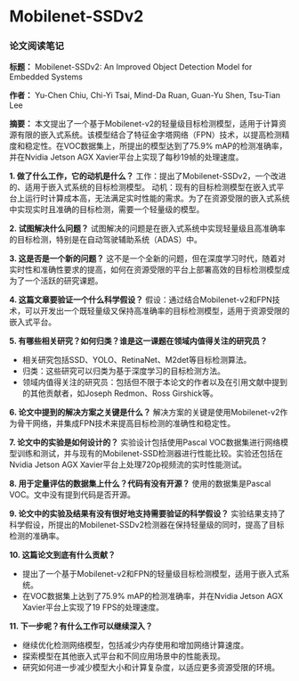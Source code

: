 # Mobilenet-SSDv2

### 论文阅读笔记

**标题：** Mobilenet-SSDv2: An Improved Object Detection Model for Embedded Systems

**作者：** Yu-Chen Chiu, Chi-Yi Tsai, Mind-Da Ruan, Guan-Yu Shen, Tsu-Tian Lee

**摘要：** 本文提出了一个基于Mobilenet-v2的轻量级目标检测模型，适用于计算资源有限的嵌入式系统。该模型结合了特征金字塔网络（FPN）技术，以提高检测精度和稳定性。在VOC数据集上，所提出的模型达到了75.9% mAP的检测准确率，并在Nvidia Jetson AGX Xavier平台上实现了每秒19帧的处理速度。

**1. 做了什么工作，它的动机是什么？**
   工作：提出了Mobilenet-SSDv2，一个改进的、适用于嵌入式系统的目标检测模型。
   动机：现有的目标检测模型在嵌入式平台上运行时计算成本高，无法满足实时性能的需求。为了在资源受限的嵌入式系统中实现实时且准确的目标检测，需要一个轻量级的模型。

**2. 试图解决什么问题？**
   试图解决的问题是在嵌入式系统中实现轻量级且高准确率的目标检测，特别是在自动驾驶辅助系统（ADAS）中。

**3. 这是否是一个新的问题？**
   这不是一个全新的问题，但在深度学习时代，随着对实时性和准确性要求的提高，如何在资源受限的平台上部署高效的目标检测模型成为了一个活跃的研究课题。

**4. 这篇文章要验证一个什么科学假设？**
   假设：通过结合Mobilenet-v2和FPN技术，可以开发出一个既轻量级又保持高准确率的目标检测模型，适用于资源受限的嵌入式平台。

**5. 有哪些相关研究？如何归类？谁是这一课题在领域内值得关注的研究员？**
   - 相关研究包括SSD、YOLO、RetinaNet、M2det等目标检测算法。
   - 归类：这些研究可以归类为基于深度学习的目标检测方法。
   - 领域内值得关注的研究员：包括但不限于本论文的作者以及在引用文献中提到的其他贡献者，如Joseph Redmon、Ross Girshick等。

**6. 论文中提到的解决方案之关键是什么？**
   解决方案的关键是使用Mobilenet-v2作为骨干网络，并集成FPN技术来提高目标检测的准确性和稳定性。

**7. 论文中的实验是如何设计的？**
   实验设计包括使用Pascal VOC数据集进行网络模型训练和测试，并与现有的Mobilenet-SSD检测器进行性能比较。实验还包括在Nvidia Jetson AGX Xavier平台上处理720p视频流的实时性能测试。

**8. 用于定量评估的数据集上什么？代码有没有开源？**
   使用的数据集是Pascal VOC。文中没有提到代码是否开源。

**9. 论文中的实验及结果有没有很好地支持需要验证的科学假设？**
   实验结果支持了科学假设，所提出的Mobilenet-SSDv2检测器在保持轻量级的同时，提高了目标检测的准确率。

**10. 这篇论文到底有什么贡献？**
   - 提出了一个基于Mobilenet-v2和FPN的轻量级目标检测模型，适用于嵌入式系统。
   - 在VOC数据集上达到了75.9% mAP的检测准确率，并在Nvidia Jetson AGX Xavier平台上实现了19 FPS的处理速度。

**11. 下一步呢？有什么工作可以继续深入？**
   - 继续优化检测网络模型，包括减少内存使用和增加网络计算速度。
   - 探索模型在其他嵌入式平台和不同应用场景中的性能表现。
   - 研究如何进一步减少模型大小和计算复杂度，以适应更多资源受限的环境。